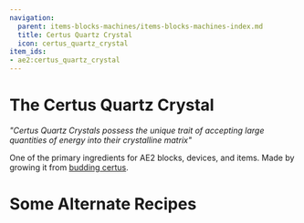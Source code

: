 ```yaml
---
navigation:
  parent: items-blocks-machines/items-blocks-machines-index.md
  title: Certus Quartz Crystal
  icon: certus_quartz_crystal
item_ids:
- ae2:certus_quartz_crystal
---
```

# The Certus Quartz Crystal

<ItemImage id="certus_quartz_crystal" scale="1" />

*"Certus Quartz Crystals possess the unique trait of accepting large quantities of energy into their crystalline matrix"*

One of the primary ingredients for AE2 blocks, devices, and items. Made by growing it from [budding certus](../ae2-mechanics/farming-certus.md).

# Some Alternate Recipes

<Recipe id="misc/deconstruction_certus_quartz_block" />
<Recipe id="transform/certus_quartz_crystals" />